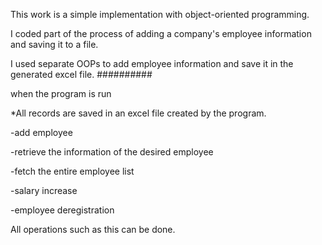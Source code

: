 This work is a simple implementation with object-oriented programming.

I coded part of the process of adding a company's employee information and saving it to a file.

I used separate OOPs to add employee information and save it in the generated excel file.
##########

when the program is run

*All records are saved in an excel file created by the program.

-add employee

-retrieve the information of the desired employee

-fetch the entire employee list

-salary increase

-employee deregistration

All operations such as this can be done.
        
